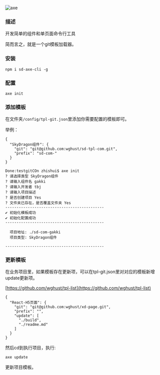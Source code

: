 ![axe](https://timgsa.baidu.com/timg?image&quality=80&size=b9999_10000&sec=1551148596&di=c837ac917fcffe5f3eb2615bf0fc7f10&imgtype=jpg&er=1&src=http%3A%2F%2Fimg.zcool.cn%2Fcommunity%2F0130f659513bf2a8012193a3ed3bfc.jpg)

### 描述

开发简单的组件和单页面命令行工具

简而言之，就是一个git模板加载器。

### 安装

```
npm i sd-axe-cli -g
```

### 配置

```
axe init
```

### 添加模板

在文件夹``/config/tpl-git.json``里添加你需要配置的模板即可。

举例：

```
{
  "SkyDragon组件": {
    "git": "git@github.com:wghust/sd-tpl-com.git",
    "prefix": "sd-com-"
  }
}
```

```
Done:testgitCOn zhishui$ axe init
? 请选择类型 SkyDragon组件
? 请输入组件名 gakki
? 请输入开发者 tbj
? 请输入项目描述 
? 是否创建项目 Yes
? 文件夹已存在，是否覆盖文件夹 Yes
--------------------------------------------
✔ 初始化模板成功
✔ 初始化配置成功
--------------------------------------------

  项目地址: ./sd-com-gakki
  项目类型: SkyDragon组件

--------------------------------------------
```

### 更新模板

在业务项目里，如果模板存在更新项，可以在tpl-git.json里对对应的模板新增update更新项。

[https://github.com/wghust/tpl-list](https://github.com/wghust/tpl-list)

```
{
  "React-H5页面": {
    "git": "git@github.com:wghust/xd-page.git",
    "prefix": "",
    "update": [
      "./build",
      "./readme.md"
    ]
  }
}
```

然后cd到执行项目，执行:

```
axe update
```

更新项目模板。